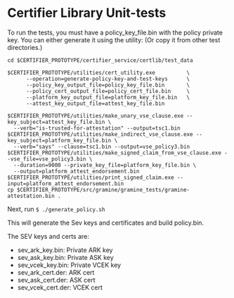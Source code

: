 # Certifier Library Unit-tests

To run the tests, you must have a policy_key_file.bin with the policy private key.
You can either generate it using the utility: (Or copy it from other test directories.)

```shell
cd $CERTIFIER_PROTOTYPE/certifier_service/certlib/test_data

$CERTIFIER_PROTOTYPE/utilities/cert_utility.exe          \
      --operation=generate-policy-key-and-test-keys      \
      --policy_key_output_file=policy_key_file.bin       \
      --policy_cert_output_file=policy_cert_file.bin     \
      --platform_key_output_file=platform_key_file.bin   \
      --attest_key_output_file=attest_key_file.bin

$CERTIFIER_PROTOTYPE/utilities/make_unary_vse_clause.exe --key_subject=attest_key_file.bin \
  --verb="is-trusted-for-attestation" --output=tsc1.bin
$CERTIFIER_PROTOTYPE/utilities/make_indirect_vse_clause.exe --key_subject=platform_key_file.bin \
  --verb="says" --clause=tsc1.bin --output=vse_policy3.bin
$CERTIFIER_PROTOTYPE/utilities/make_signed_claim_from_vse_clause.exe --vse_file=vse_policy3.bin \
  --duration=9000 --private_key_file=platform_key_file.bin \
  --output=platform_attest_endorsement.bin
$CERTIFIER_PROTOTYPE/utilities/print_signed_claim.exe --input=platform_attest_endorsement.bin
cp $CERTIFIER_PROTOTYPE/src/gramine/gramine_tests/gramine-attestation.bin .

```

Next, run `$ ./generate_policy.sh`

This will generate the Sev keys and certificates and build policy.bin.

The SEV keys and certs are:

- sev_ark_key.bin: Private ARK key
- sev_ask_key.bin: Private ASK key
- sev_vcek_key.bin: Private VCEK key
- sev_ark_cert.der: ARK cert
- sev_ask_cert.der: ASK cert
- sev_vcek_cert.der: VCEK cert
